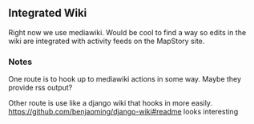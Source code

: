 ## Integrated Wiki 

Right now we use mediawiki. Would be cool to find a way so edits in the wiki are integrated 
with activity feeds on the MapStory site.

### Notes

One route is to hook up to mediawiki actions in some way. Maybe they provide rss output?

Other route is use like a django wiki that hooks in more easily. 
https://github.com/benjaoming/django-wiki#readme looks interesting
